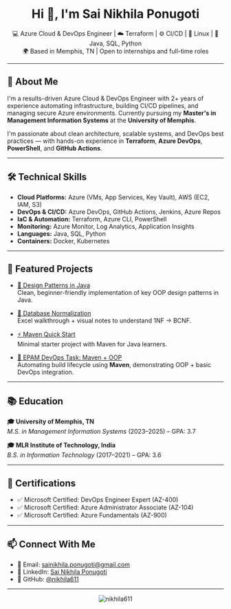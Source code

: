 <h1 align="center">Hi 👋, I'm Sai Nikhila Ponugoti</h1>

<p align="center">
  💻 Azure Cloud & DevOps Engineer | ☁️ Terraform | ⚙️ CI/CD | 🐧 Linux | 💙 Java, SQL, Python<br/>
  🌍 Based in Memphis, TN | Open to internships and full-time roles
</p>

---

## 🚀 About Me

I'm a results-driven Azure Cloud & DevOps Engineer with 2+ years of experience automating infrastructure, building CI/CD pipelines, and managing secure Azure environments. Currently pursuing my **Master's in Management Information Systems** at the **University of Memphis**.

I'm passionate about clean architecture, scalable systems, and DevOps best practices — with hands-on experience in **Terraform**, **Azure DevOps**, **PowerShell**, and **GitHub Actions**.

---

## 🛠️ Technical Skills

- **Cloud Platforms:** Azure (VMs, App Services, Key Vault), AWS (EC2, IAM, S3)
- **DevOps & CI/CD:** Azure DevOps, GitHub Actions, Jenkins, Azure Repos
- **IaC & Automation:** Terraform, Azure CLI, PowerShell
- **Monitoring:** Azure Monitor, Log Analytics, Application Insights
- **Languages:** Java, SQL, Python
- **Containers:** Docker, Kubernetes

---

## 📌 Featured Projects

- [🧠 Design Patterns in Java](https://github.com/nikhila611/design-patterns-in-java)  
  Clean, beginner-friendly implementation of key OOP design patterns in Java.

- [🧮 Database Normalization](https://github.com/nikhila611/normalization-on-database)  
  Excel walkthrough + visual notes to understand 1NF → BCNF.

- [⚡ Maven Quick Start](https://github.com/nikhila611/maven-quick-start)  
  Minimal starter project with Maven for Java learners.
  
- [🚀 EPAM DevOps Task: Maven + OOP](https://github.com/nikhila611/epamtaskmaven-oop)  
  Automating build lifecycle using **Maven**, demonstrating OOP + basic DevOps integration.

---

## 📚 Education

**🎓 University of Memphis, TN**  
_M.S. in Management Information Systems_ (2023–2025) – GPA: 3.7

**🎓 MLR Institute of Technology, India**  
_B.S. in Information Technology_ (2017–2021) – GPA: 3.6

---

## 🏅 Certifications

- ✅ Microsoft Certified: DevOps Engineer Expert (AZ-400)
- ✅ Microsoft Certified: Azure Administrator Associate (AZ-104)
- ✅ Microsoft Certified: Azure Fundamentals (AZ-900)

---

## 📫 Connect With Me

- 📧 Email: sainikhila.ponugoti@gmail.com  
- 💼 LinkedIn: [Sai Nikhila Ponugoti](https://www.linkedin.com/in/sai-nikhila-ponugoti-21b1441a4/)  
- 🐙 GitHub: [@nikhila611](https://github.com/nikhila611)

---

<p align="center">
  <img src="https://komarev.com/ghpvc/?username=nikhila611&label=Profile%20views&color=0e75b6&style=flat" alt="nikhila611" />
</p>
